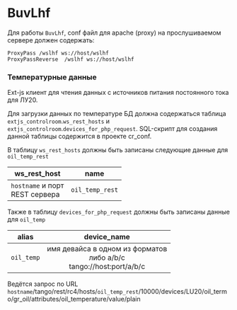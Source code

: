 # BuvLhf
Для работы `BuvLhf`, conf файл для apache (proxy) на прослушиваемом сервере должен содержать:

```apacheconfig
ProxyPass /wslhf ws://host/wslhf
ProxyPassReverse  /wslhf ws://host/wslhf
```
### Температурные данные
Ext-js клиент для чтения данных с источников питания постоянного тока для ЛУ20.

Для загрузки данных по температуре БД должна содержаться таблица `extjs_controlroom`.`ws_rest_hosts` и `extjs_controlroom`.`devices_for_php_request`. SQL-скрипт для создания данной таблицы содержится в проекте cr_conf.

В таблицу `ws_rest_hosts` должны быть записаны следующие данные для `oil_temp_rest`

| ws_rest_host   |      name      |
|----------------|:--------------:|
| `hostname` и порт<br> REST сервера | `oil_temp_rest`|

Также в таблицу `devices_for_php_request` должны быть записаны данные для `oil_temp`

| alias   |      device_name      |
|----------------|:--------------:|
| `oil_temp` | имя девайса в одном из форматов<br> либо a/b/c<br> tango://host:port/a/b/c|

Ведётся запрос по URL `hostname`/tango/rest/rc4/hosts/`oil_temp_rest`/10000/devices/LU20/oil_termo/gr_oil/attributes/oil_temperature/value/plain